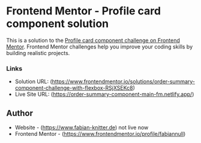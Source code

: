 # Frontend Mentor - Profile card component solution
This is a solution to the [Profile card component challenge on Frontend Mentor](https://www.frontendmentor.io/challenges/profile-card-component-cfArpWshJ). Frontend Mentor challenges help you improve your coding skills by building realistic projects. 

### Links
- Solution URL: (https://www.frontendmentor.io/solutions/order-summary-component-challenge-with-flexbox-RSjXSEKc8)
- Live Site URL: (https://order-summary-component-main-fm.netlify.app/)

## Author
- Website - (https://www.fabian-knitter.de) not live now
- Frontend Mentor - (https://www.frontendmentor.io/profile/fabiannull)
